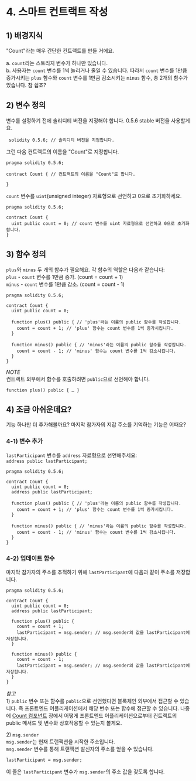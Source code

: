 # 4. 스마트 컨트랙트 작성

## 1\) 배경지식

"Count"라는 매우 간단한 컨트랙트를 만들 거에요.

a. `count`라는 스토리지 변수가 하나만 있습니다.  
b. 사용자는 `count` 변수를 1씩 늘리거나 줄일 수 있습니다. 따라서 `count` 변수를 1만큼 증가시키는 `plus` 함수와 `count` 변수를 1만큼 감소시키는 `minus` 함수, 총 2개의 함수가 있습니다. 참 쉽죠?

## 2\) 변수 정의

변수를 설정하기 전에 솔리디티 버전을 지정해야 합니다. 0.5.6 stable 버전을 사용할게요.

```text
 solidity 0.5.6; // 솔리디티 버전을 지정합니다.
```

그런 다음 컨트랙트의 이름을 "Count"로 지정합니다.

```text
pragma solidity 0.5.6;

contract Count { // 컨트랙트의 이름을 "Count"로 합니다.

}
```

`count` 변수를 `uint`\(unsigned integer\) 자료형으로 선언하고 0으로 초기화하세요.

```text
pragma solidity 0.5.6;

contract Count {
  uint public count = 0; // count 변수를 uint 자료형으로 선언하고 0으로 초기화합니다.
}
```

## 3\) 함수 정의

`plus`와 `minus` 두 개의 함수가 필요해요. 각 함수의 역할은 다음과 같습니다:  
`plus` - `count` 변수를 1만큼 증가. \(count = count + 1\)  
`minus` - `count` 변수를 1만큼 감소. \(count = count - 1\)

```text
pragma solidity 0.5.6;

contract Count {
  uint public count = 0;

  function plus() public { // 'plus'라는 이름의 public 함수를 작성합니다.
    count = count + 1; // 'plus' 함수는 count 변수를 1씩 증가시킵니다.
  }

  function minus() public { // 'minus'라는 이름의 public 함수를 작성합니다.
    count = count - 1; // 'minus' 함수는 count 변수를 1씩 감소시킵니다.
  }
}
```

*NOTE*  
컨트랙트 외부에서 함수를 호출하려면 `public`으로 선언해야 합니다.

```text
function plus() public { … }
```

## 4\) 조금 아쉬운데요?

기능 하나만 더 추가해볼까요? 마지막 참가자의 지갑 주소를 기억하는 기능은 어때요?

### 4-1\) 변수 추가

`lastParticipant` 변수를 `address` 자료형으로 선언해주세요:  
`address public lastParticipant;`

```text
pragma solidity 0.5.6;

contract Count {
  uint public count = 0;
  address public lastParticipant;

  function plus() public { // 'plus'라는 이름의 public 함수를 작성합니다.
    count = count + 1; // 'plus' 함수는 count 변수를 1씩 증가시킵니다.
  }

  function minus() public { // 'minus'라는 이름의 public 함수를 작성합니다.
    count = count - 1; // 'minus' 함수는 count 변수를 1씩 감소시킵니다.
  }
}
```

### 4-2\) 업데이트 함수

마지막 참가자의 주소를 추적하기 위해 `lastParticipant`에 다음과 같이 주소를 저장합니다.

```text
pragma solidity 0.5.6;

contract Count {
  uint public count = 0;
  address public lastParticipant;

  function plus() public {
    count = count + 1;
    lastParticipant = msg.sender; // msg.sender의 값을 lastParticipant에 저장합니다.
  }

  function minus() public {
    count = count - 1;
    lastParticipant = msg.sender; // msg.sender의 값을 lastParticipant에 저장합니다.
  }
}
```

*참고*  
1\) `public` 변수 또는 함수를 `public`으로 선언했다면 블록체인 외부에서 접근할 수 있습니다. 즉 프론트엔드 어플리케이션에서 해당 변수 또는 함수에 접근할 수 있습니다. 나중에 [Count 컴포넌트](5.-frontend-code-overview/5-3.-count-component.md) 장에서 어떻게 프론트엔드 어플리케이션으로부터 컨트랙트의 public 메서드 및 변수와 상호작용할 수 있는지 볼게요.

2\) `msg.sender`  
`msg.sender`는 현재 트랜잭션을 시작한 주소입니다.  
`msg.sender` 변수를 통해 트랜잭션 발신자의 주소를 얻을 수 있습니다.

```text
lastParticipant = msg.sender;
```

이 줄은 `lastParticipant` 변수가 `msg.sender`의 주소 값을 갖도록 합니다.